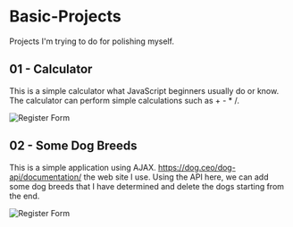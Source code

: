 # Basic-Projects

Projects I'm trying to do for polishing myself.

## 01 - Calculator

This is a simple calculator what JavaScript beginners usually do or know. 
The calculator can perform simple calculations such as + - * /.

![Register Form](https://i.hizliresim.com/Q4geTB.png)


## 02 - Some Dog Breeds

This is a simple application using AJAX.
https://dog.ceo/dog-api/documentation/ the web site I use. 
Using the API here, we can add some dog breeds that I have determined and delete the dogs starting from the end.

![Register Form](https://i.hizliresim.com/Id2tGK.png)

